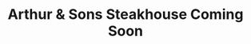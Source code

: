 ---
title: "Arthur & Sons Steakhouse Coming Soon"
url: /anaheim/arthur-and-sons-steakhouse-coming-soon/
shop: vacant
---